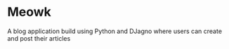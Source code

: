 # Meowk
A blog application build using Python and DJagno where users can create and post their articles
